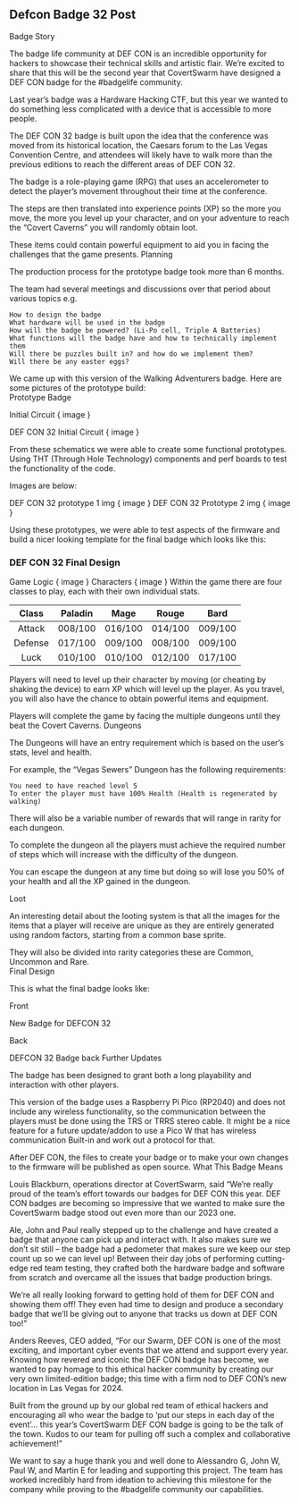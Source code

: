 ## Defcon Badge 32 Post

Badge Story 

The badge life community at DEF CON is an incredible opportunity for hackers to showcase their technical skills and artistic flair. We’re excited to share that this will be the second year that CovertSwarm have designed a DEF CON badge for the #badgelife community. 

 Last year’s badge was a Hardware Hacking CTF, but this year we wanted to do something less complicated with a device that is accessible to more people. 

 The DEF CON  32 badge is built upon the idea that the conference was moved from its historical location, the Caesars forum to the Las Vegas Convention Centre, and attendees will likely have to walk more than the previous editions to reach the different areas of DEF CON  32.  

The badge is a role-playing game (RPG) that uses an accelerometer to detect the player’s movement throughout their time at the conference. 

The steps are then translated into experience points (XP) so the more you move, the more you level up your character, and on your adventure to reach the “Covert Caverns” you will randomly obtain loot.

These items could contain powerful equipment to aid you in facing the challenges that the game presents. 
Planning 

The production process for the prototype badge took more than 6 months. 

The team had several meetings and discussions over that period about various topics e.g. 

    How to design the badge 
    What hardware will be used in the badge 
    How will the badge be powered? (Li-Po cell, Triple A Batteries) 
    What functions will the badge have and how to technically implement them 
    Will there be puzzles built in? and how do we implement them? 
    Will there be any easter eggs? 

We came up with this version of the Walking Adventurers badge. Here are some pictures of the prototype build:  
Prototype Badge  

Initial Circuit 
{ image }

DEF CON 32 Initial Circuit
{ image }

From these schematics we were able to create some functional prototypes. Using THT (Through Hole Technology) components and perf boards to test the functionality of the code.  

Images are below: 

DEF CON 32 prototype 1 img
{ image }
DEF CON 32 Prototype 2 img
{ image }

Using these prototypes, we were able to test aspects of the firmware and build a nicer looking template for the final badge which looks like this: 

### DEF CON 32 Final Design
Game Logic 
{ image }
Characters 
{ image }
 Within the game there are four classes to play, each with their own individual stats.


| Class  | Paladin  | Mage    | Rouge | Bard |
| :--: | :--: | :--: | :--: | :--: |
|Attack | 008/100  | 016/100 | 014/100 | 009/100 |
|Defense| 017/100  | 009/100 | 008/100 | 009/100 |
|Luck   | 010/100  | 010/100 | 012/100 | 017/100 |


Players will need to level up their character by moving (or cheating by shaking the device) to earn XP which will level up the player. As you travel, you will also have the chance to obtain powerful items and equipment. 

Players will complete the game by facing the multiple dungeons until they beat the Covert Caverns. 
Dungeons 

The Dungeons will have an entry requirement which is based on the user’s stats, level and health. 

For example, the “Vegas Sewers” Dungeon has the following requirements: 

    You need to have reached level 5 
    To enter the player must have 100% Health (Health is regenerated by walking) 

There will also be a variable number of rewards that will range in rarity for each dungeon. 

To complete the dungeon all the players must achieve the required number of steps which will increase with the difficulty of the dungeon. 

You can escape the dungeon at any time but doing so will lose you 50% of your health and all the XP gained in the dungeon. 

 
Loot 

An interesting detail about the looting system is that all the images for the items that a player will receive are unique as they are entirely generated using random factors, starting from a common base sprite.  

They will also be divided into rarity categories these are Common, Uncommon and Rare.  
Final Design 

This is what the final badge looks like:   

Front 

New Badge for DEFCON 32

 Back 

DEFCON 32 Badge back
 Further Updates 

The badge has been designed to grant both a long playability and interaction with other players.  

This version of the badge uses a Raspberry Pi Pico (RP2040) and does not include any wireless functionality, so the communication between the players must be done using the TRS or TRRS stereo cable. It might be a nice feature for a future update/addon to use a Pico W that has wireless communication Built-in and work out a protocol for that.  

After DEF CON, the files to create your badge or to make your own changes to the firmware will be published as open source. 
What This Badge Means

Louis Blackburn, operations director at CovertSwarm, said “We’re really proud of the team’s effort towards our badges for DEF CON this year. DEF CON badges are becoming so impressive that we wanted to make sure the CovertSwarm badge stood out even more than our 2023 one.  

Ale, John and Paul really stepped up to the challenge and have created a badge that anyone can pick up and interact with. It also makes sure we don’t sit still – the badge had a pedometer that makes sure we keep our step count up so we can level up! Between their day jobs of performing cutting-edge red team testing, they crafted both the hardware badge and software from scratch and overcame all the issues that badge production brings.  

We’re all really looking forward to getting hold of them for DEF CON and showing them off! They even had time to design and produce a secondary badge that we’ll be giving out to anyone that tracks us down at DEF CON too!” 

Anders Reeves, CEO added, “For our Swarm, DEF CON is one of the most exciting, and important cyber events that we attend and support every year. Knowing how revered and iconic the DEF CON badge has become, we wanted to pay homage to this ethical hacker community by creating our very own limited-edition badge; this time with a firm nod to DEF CON’s new location in Las Vegas for 2024.  

Built from the ground up by our global red team of ethical hackers and encouraging all who wear the badge to ‘put our steps in each day of the event’… this year’s CovertSwarm DEF CON badge is going to be the talk of the town. Kudos to our team for pulling off such a complex and collaborative achievement!” 

We want to say a huge thank you and well done to Alessandro G, John W, Paul W, and Martin E for leading and supporting this project. The team has worked incredibly hard from ideation to achieving this milestone for the company while proving to the #badgelife community our capabilities. 
